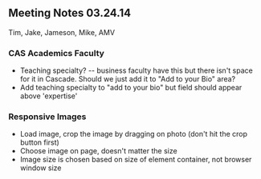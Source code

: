 ## Meeting Notes 03.24.14
Tim, Jake, Jameson, Mike, AMV

### CAS Academics Faculty
* Teaching specialty? -- business faculty have this but there isn't space for it in Cascade. Should we just add it to "Add to your Bio" area?
* Add teaching specialty to "add to your bio" but field should appear above 'expertise'

### Responsive Images
* Load image, crop the image by dragging on photo (don't hit the crop button first)
* Choose image on page, doesn't matter the size
* Image size is chosen based on size of element container, not browser window size
